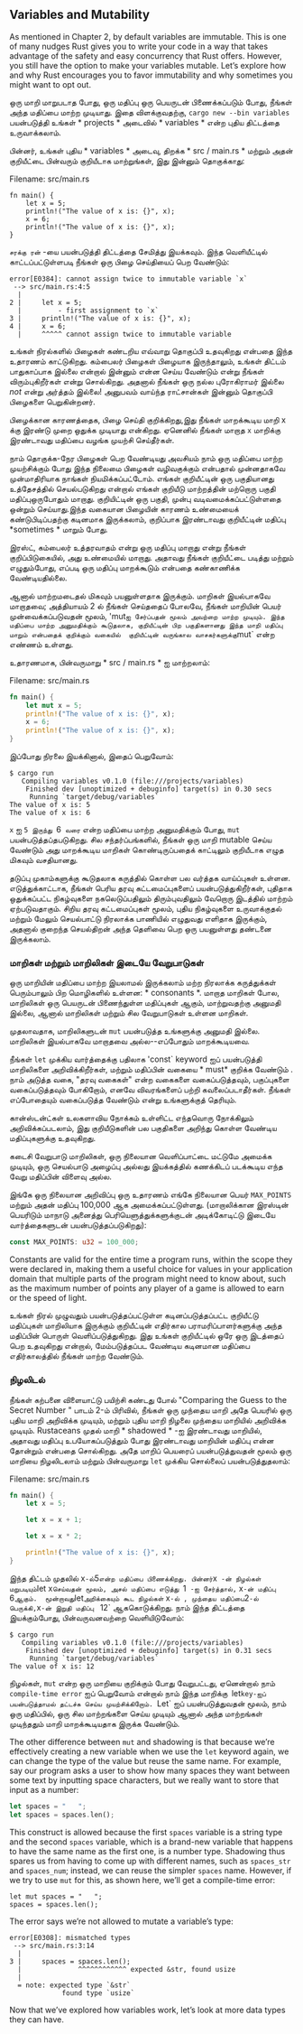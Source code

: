 ## Variables and Mutability

As mentioned in Chapter 2, by default variables are immutable. This is one of
many nudges Rust gives you to write your code in a way that takes advantage of
the safety and easy concurrency that Rust offers. However, you still have the
option to make your variables mutable. Let’s explore how and why Rust
encourages you to favor immutability and why sometimes you might want to opt
out.

ஒரு மாறி மாறுபடாத போது, ஒரு மதிப்பு ஒரு பெயருடன் பிணைக்கப்படும் போது,
  நீங்கள் அந்த மதிப்பை மாற்ற முடியாது.
இதை விளக்குவதற்கு, `cargo new --bin variables` பயன்படுத்தி உங்கள் * projects * அடைவில்  *  variables *  என்ற புதிய திட்டத்தை உருவாக்கலாம்.

பின்னர், உங்கள் புதிய * variables * அடைவு, திறக்க * src / main.rs * மற்றும்
அதன் குறியீட்டை பின்வரும் குறியீடாக மாற்றுங்கள், இது இன்னும் தொகுக்காது:

<span class="filename">Filename: src/main.rs</span>

```rust,ignore
fn main() {
    let x = 5;
    println!("The value of x is: {}", x);
    x = 6;
    println!("The value of x is: {}", x);
}
```

`சரக்கு ரன்` -யை பயன்படுத்தி திட்டத்தை சேமித்து இயக்கவும்.
  இந்த வெளியீட்டில் காட்டப்பட்டுள்ளபடி நீங்கள் ஒரு பிழை செய்தியைப் பெற வேண்டும்:

```text
error[E0384]: cannot assign twice to immutable variable `x`
 --> src/main.rs:4:5
  |
2 |     let x = 5;
  |         - first assignment to `x`
3 |     println!("The value of x is: {}", x);
4 |     x = 6;
  |     ^^^^^ cannot assign twice to immutable variable
```

உங்கள் நிரல்களில் பிழைகள் கண்டறிய எவ்வாறு தொகுப்பி உதவுகிறது என்பதை இந்த உதாரணம் காட்டுகிறது.
கம்பைலர் பிழைகள் பிழையாக இருந்தாலும், உங்கள் திட்டம் பாதுகாப்பாக இல்லை என்றால்
 இன்னும் என்ன செய்ய வேண்டும் என்று நீங்கள் விரும்புகிறீர்கள் என்று சொல்கிறது. அதனால் நீங்கள் 
 ஒரு நல்ல புரோகிராமர் இல்லை *not* என்று அர்த்தம் இல்லை! அனுபவம் வாய்ந்த ராட்சான்கள் இன்னும் தொகுப்பி பிழைகளை பெறுகின்றனர்.

பிழைக்கான காரணத்தைக, பிழை செய்தி குறிக்கிறது,இது
  நீங்கள் மாறக்கூடிய மாறி x க்கு இரண்டு முறை ஒதுக்க முடியாது என்கிறது.
  ஏனெனில் நீங்கள் மாறாத `x` மாறிக்கு இரண்டாவது மதிப்பை வழங்க முயற்சி செய்தீர்கள்.

நாம் தொகுக்க-நேர பிழைகள் பெற வேண்டியது அவசியம்
நாம் ஒரு மதிப்பை மாற்ற முயற்சிக்கும் போது
இந்த நிலைமை பிழைகள் வழிவகுக்கும் என்பதால் முன்னதாகவே முன்மாதிரியாக நாங்கள் நியமிக்கப்பட்டோம்.
எங்கள் குறியீட்டின் ஒரு பகுதியானது உத்தேசத்தில் செயல்படுகிறது என்றால்
 எங்கள் குறியீடு மாற்றத்தின் மற்றொரு பகுதி மதிப்புஒருபோதும் மாறாது.
குறியிட்டின் ஒரு பகுதி, முன்பு வடிவமைக்கப்பட்டுள்ளதை ஒன்றும் செய்யாது.இந்த வகையான பிழையின் காரணம் உண்மையைக் கண்டுபிடிப்பதற்கு கடினமாக இருக்கலாம்,
குறிப்பாக இரண்டாவது குறியீட்டின் மதிப்பு *sometimes * மாறும் போது.

இரஸ்ட், கம்பைலர் உத்தரவாதம் என்று ஒரு மதிப்பு மாறாது என்று நீங்கள் குறிப்பிடுகையில்,
அது உண்மையில் மாறாது.
அதாவது நீங்கள் குறியீட்டை படித்து மற்றும்  எழுதும்போது, 
எப்படி ஒரு மதிப்பு மாறக்கூடும் என்பதை கண்காணிக்க வேண்டியதில்லை.

ஆனால் மாற்றமடைதல் மிகவும் பயனுள்ளதாக இருக்கும். மாறிகள் இயல்பாகவே மாறாதவை;
அத்தியாயம் 2 ல் நீங்கள் செய்ததைப் போலவே, நீங்கள் மாறியின் பெயர் முன்வைக்கப்படுவதன் மூலம், 'mut` ஐ சேர்ப்பதன் மூலம் அவற்றை மாற்ற முடியும்.
  இந்த மதிப்பை மாற்ற அனுமதிக்கும் கூடுதலாக,
குறியீட்டின் பிற பகுதிகளானது இந்த மாறி மதிப்பு மாறும் என்பதைக் குறிக்கும் வகையில் 
குறியீட்டின் வருங்கால வாசகர்களுக்கு `mut` என்ற எண்ணம் உள்ளது.

உதாரணமாக, பின்வருமாறு * src / main.rs * ஐ மாற்றலாம்:

<span class="filename">Filename: src/main.rs</span>

```rust
fn main() {
    let mut x = 5;
    println!("The value of x is: {}", x);
    x = 6;
    println!("The value of x is: {}", x);
}
```

இப்போது நிரலை இயக்கினால், இதைப் பெறுவோம்:

```text
$ cargo run
   Compiling variables v0.1.0 (file:///projects/variables)
    Finished dev [unoptimized + debuginfo] target(s) in 0.30 secs
     Running `target/debug/variables`
The value of x is: 5
The value of x is: 6
```

`x` ஐ `5 இருந்து `6` வரை` என்ற மதிப்பை மாற்ற அனுமதிக்கும் போது, `mut` பயன்படுத்தப்தபடுகிறது.
  சில சந்தர்ப்பங்களில், நீங்கள் ஒரு மாறி mutable செய்ய வேண்டும்
  அது மாறக்கூடிய மாறிகள் கொண்டிருப்பதைக் காட்டிலும் குறியீடாக எழுத மிகவும் வசதியானது.
  
தடுப்பு முகாம்களுக்கு கூடுதலாக கருத்தில் கொள்ள பல வர்த்தக வாய்ப்புகள் உள்ளன.
  எடுத்துக்காட்டாக, நீங்கள் பெரிய தரவு கட்டமைப்புகளைப் பயன்படுத்துகிறீர்கள்,
  புதிதாக ஒதுக்கப்பட்ட நிகழ்வுகளை நகலெடுப்பதிலும் திரும்புவதிலும் வேறொரு இடத்தில் மாற்றம் ஏற்படுவதாகும். 
  சிறிய தரவு கட்டமைப்புகள் மூலம், புதிய நிகழ்வுகளை உருவாக்குதல் மற்றும் மேலும் செயல்பாட்டு நிரலாக்க பாணியில் எழுதுவது எளிதாக இருக்கும்,
அதனால் குறைந்த செயல்திறன் அந்த தெளிவை பெற ஒரு பயனுள்ளது தண்டனை இருக்கலாம்.

### மாறிகள் மற்றும் மாறிலிகள் இடையே வேறுபாடுகள்

ஒரு மாறியின் மதிப்பை மாற்ற இயலாமல் இருக்கலாம்
மற்ற நிரலாக்க கருத்துக்கள் பெரும்பாலும் பிற மொழிகளில் உள்ளன: * consonants *.
 மாறாத மாறிகள் போல, மாறிலிகள் ஒரு பெயருடன் பிணைந்துள்ள மதிப்புகள் ஆகும்,
 மாற்றுவதற்கு அனுமதி இல்லை, ஆனால் மாறிலிகள் மற்றும் சில வேறுபாடுகள் உள்ளன
மாறிகள்.

முதலாவதாக, மாறிலிகளுடன் `mut` பயன்படுத்த உங்களுக்கு அனுமதி இல்லை.
மாறிலிகள் இயல்பாகவே மாறாதவை அல்ல--எப்போதும் மாறக்கூடியவை.

நீங்கள் `let` முக்கிய வார்த்தைக்கு பதிலாக 'const` keyword ஐப் பயன்படுத்தி மாறிலிகளை அறிவிக்கிறீர்கள்,
மற்றும் மதிப்பின் வகையை * must* குறிக்க வேண்டும் .
நாம் அடுத்த வகை, "தரவு வகைகள்" என்ற வகைகளை வகைப்படுத்தவும், பகுப்புகளை வகைப்படுத்தவும் போகிறோம், எனவே விவரங்களைப் பற்றி கவலைப்படாதீர்கள்.
நீங்கள் எப்போதையும் வகைப்படுத்த வேண்டும் என்று உங்களுக்குத் தெரியும்.

கான்ஸ்டன்ட்கள் உலகளாவிய நோக்கம் உள்ளிட்ட எந்தவொரு நோக்கிலும் அறிவிக்கப்படலாம், 
இது குறியீடுகளின் பல பகுதிகளை அறிந்து கொள்ள வேண்டிய மதிப்புகளுக்கு  உதவுகிறது.

கடைசி வேறுபாடு மாறிலிகள்,  ஒரு நிலையான வெளிப்பாட்டை மட்டுமே அமைக்க முடியும்,
ஒரு செயல்பாடு அழைப்பு அல்லது இயக்கத்தில் கணக்கிடப்
படக்கூடிய எந்த வேறு மதிப்பின் விளைவு அல்ல.

இங்கே ஒரு நிலையான அறிவிப்பு ஒரு உதாரணம் எங்கே நிலையான பெயர்
`MAX_POINTS` மற்றும் அதன் மதிப்பு 100,000 ஆக அமைக்கப்பட்டுள்ளது.
(மாறாலிக்கான இரஸ்டின் பெயரிடும் மாநாடு அனைத்து பெரியெளுத்துக்களுக்குடன் அடிக்கோடிட்டு இடையே வார்த்தைகளுடன் பயன்படுத்தப்படுகிறது):

```rust
const MAX_POINTS: u32 = 100_000;
```

Constants are valid for the entire time a program runs, within the scope they
were declared in, making them a useful choice for values in your application
domain that multiple parts of the program might need to know about, such as the
maximum number of points any player of a game is allowed to earn or the speed
of light.

உங்கள் நிரல் முழுவதும் பயன்படுத்தப்பட்டுள்ள கடினப்படுத்தப்பட்ட குறியீட்டு மதிப்புகள் மாறிலியாக இருக்கும்
குறியீட்டின் எதிர்கால பராமரிப்பாளர்களுக்கு அந்த மதிப்பின் பொருள் வெளிப்படுத்துகிறது.
  இது உங்கள் குறியீட்டில் ஒரே ஒரு இடத்தைப் பெற உதவுகிறது என்றால், 
 மேம்படுத்தப்பட வேண்டிய கடினமான மதிப்பை எதிர்காலத்தில் நீங்கள் மாற்ற வேண்டும்.

###   நிழலிடல்

நீங்கள் கற்பனை விளையாட்டு பயிற்சி கண்டது போல் "Comparing the Guess to the Secret Number " 
பாடம் 2-ம் பிரிவில்,  நீங்கள் ஒரு முந்தைய மாறி அதே பெயரில் ஒரு புதிய மாறி அறிவிக்க முடியும்,
  மற்றும் புதிய மாறி நிழலை முந்தைய மாறியில் அறிவிக்க முடியும்.
Rustaceans முதல் மாறி  * shadowed * -ஐ இரண்டாவது மாறியில்,
அதாவது மதிப்பு உபயோகப்படுத்தும் போது இரண்டாவது மாறியின் மதிப்பு என்ன தோன்றும் என்பதை சொல்கிறது.
 அதே மாறிப் பெயரைப் பயன்படுத்துவதன் மூலம் ஒரு மாறியை நிழலிடலாம் மற்றும்
  பின்வருமாறு `let` முக்கிய சொல்லைப் பயன்படுத்துதலாம்:

<span class="filename">Filename: src/main.rs</span>

```rust
fn main() {
    let x = 5;

    let x = x + 1;

    let x = x * 2;

    println!("The value of x is: {}", x);
}
```

இந்த திட்டம் முதலில்  x` -ல் `5` என்ற மதிப்பை பிணைக்கிறது. பின்னர் `x` 
-ன் நிழல்கள்  மறுபடியும் `let x` செய்வதன் மூலம், அசல் மதிப்பை எடுத்து 
`1` -ஐ சேர்த்தால்,` x`-ன் மதிப்பு  `6` ஆகும்.  மூன்றாவது `let` அறிக்கையும் கூட நிழல்கள் ` x` -ல் ,
முந்தைய மதிப்பை `2`-ல் பெருக்கி,`x`-ன் இறுதி மதிப்பு ` 12` ஆககொடுக்கிறது.
நாம் இந்த திட்டத்தை இயக்கும்போது, பின்வருவனவற்றை வெளியிடுவோம்:

```text
$ cargo run
   Compiling variables v0.1.0 (file:///projects/variables)
    Finished dev [unoptimized + debuginfo] target(s) in 0.31 secs
     Running `target/debug/variables`
The value of x is: 12
```

நிழல்கள், `mut` என்ற ஒரு மாறியை குறிக்கும் போது வேறுபட்டது,
  ஏனென்றால் நாம் `compile-time error` ஐப் பெறுவோம் என்றால் நாம் இந்த மாறிக்கு`
  `let`key-ஐப் பயன்படுத்தாமல் தட்டச்சு செய்ய முயற்சிக்கிறோம். `Let` ஐப் பயன்படுத்துவதன் மூலம்,
  நாம் ஒரு மதிப்பில், ஒரு சில மாற்றங்களை செய்ய முடியும் ஆனால் 
  அந்த மாற்றங்கள் முடிந்ததும் மாறி மாறக்கூடியதாக இருக்க வேண்டும்.

The other difference between `mut` and shadowing is that because we’re
effectively creating a new variable when we use the `let` keyword again, we can
change the type of the value but reuse the same name. For example, say our
program asks a user to show how many spaces they want between some text by
inputting space characters, but we really want to store that input as a number:

```rust
let spaces = "   ";
let spaces = spaces.len();
```

This construct is allowed because the first `spaces` variable is a string type
and the second `spaces` variable, which is a brand-new variable that happens to
have the same name as the first one, is a number type. Shadowing thus spares us
from having to come up with different names, such as `spaces_str` and
`spaces_num`; instead, we can reuse the simpler `spaces` name. However, if we
try to use `mut` for this, as shown here, we’ll get a compile-time error:

```rust,ignore
let mut spaces = "   ";
spaces = spaces.len();
```

The error says we’re not allowed to mutate a variable’s type:

```text
error[E0308]: mismatched types
 --> src/main.rs:3:14
  |
3 |     spaces = spaces.len();
  |              ^^^^^^^^^^^^ expected &str, found usize
  |
  = note: expected type `&str`
             found type `usize`
```

Now that we’ve explored how variables work, let’s look at more data types they
can have.
